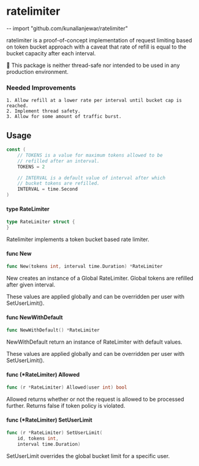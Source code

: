# ratelimiter
--
    import "github.com/kunallanjewar/ratelimiter"

ratelimiter is a proof-of-concept implementation of request limiting based on
token bucket approach with a caveat that rate of refill is equal to the bucket
capacity after each interval.

🚫 This package is neither thread-safe nor intended to be used in any production
environment.

### Needed Improvements

    1. Allow refill at a lower rate per interval until bucket cap is reached.
    2. Implement thread safety.
    3. Allow for some amount of traffic burst.

## Usage

```go
const (
	// TOKENS is a value for maximum tokens allowed to be
	// refilled after an interval.
	TOKENS = 2

	// INTERVAL is a default value of interval after which
	// bucket tokens are refilled.
	INTERVAL = time.Second
)
```

#### type RateLimiter

```go
type RateLimiter struct {
}
```

Ratelimiter implements a token bucket based rate limiter.

#### func  New

```go
func New(tokens int, interval time.Duration) *RateLimiter
```
New creates an instance of a Global RateLimiter. Global tokens are refilled
after given interval.

These values are applied globally and can be overridden per user with
SetUserLimit().

#### func  NewWithDefault

```go
func NewWithDefault() *RateLimiter
```
NewWithDefault return an instance of RateLimiter with default values.

These values are applied globally and can be overridden per user with
SetUserLimit().

#### func (*RateLimiter) Allowed

```go
func (r *RateLimiter) Allowed(user int) bool
```
Allowed returns whether or not the request is allowed to be processed further.
Returns false if token policy is violated.

#### func (*RateLimiter) SetUserLimit

```go
func (r *RateLimiter) SetUserLimit(
	id, tokens int,
	interval time.Duration)
```
SetUserLimit overrides the global bucket limit for a specific user.
